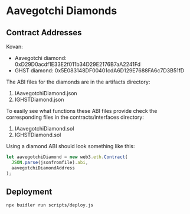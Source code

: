 # Aavegotchi Diamonds

## Contract Addresses

Kovan:

- Aavegotchi diamond: 0xD29D0acdf1E33E2f011b34D29E2176B7aA2241Fd
- GHST diamond: 0x5E083148DF00401cdA6D129E7688FA6c7D3B51fD

The ABI files for the diamonds are in the artifacts directory:

1. IAavegotchiDiamond.json
1. IGHSTDiamond.json

To easily see what functions these ABI files provide check the corresponding files in the contracts/interfaces directory:

1. IAavegotchiDiamond.sol
1. IGHSTDiamond.sol

Using a diamond ABI should look something like this:

```javascript
let aavegotchiDiamond = new web3.eth.Contract(
  JSON.parse(jsonfromfile).abi,
  aavegotchiDiamondAddress
);
```

## Deployment

```console
npx buidler run scripts/deploy.js
```
